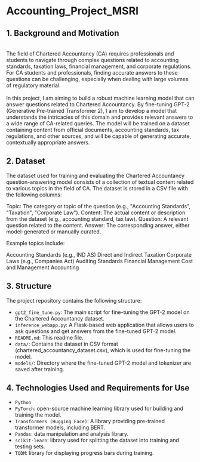 # Accounting_Project_MSRI


## 1. Background and Motivation
<br />
The field of Chartered Accountancy (CA) requires professionals and students to navigate through complex questions related to accounting standards, taxation laws, financial management, and corporate regulations. For CA students and professionals, finding accurate answers to these questions can be challenging, especially when dealing with large volumes of regulatory material.
<br />
<br />
In this project, I am aiming to build a robust machine learning model that can answer questions related to Chartered Accountancy. By fine-tuning GPT-2 (Generative Pre-trained Transformer 2), I aim to develop a model that understands the intricacies of this domain and provides relevant answers to a wide range of CA-related queries. The model will be trained on a dataset containing content from official documents, accounting standards, tax regulations, and other sources, and will be capable of generating accurate, contextually appropriate answers.
<br />

## 2. Dataset

The dataset used for training and evaluating the Chartered Accountancy question-answering model consists of a collection of textual content related to various topics in the field of CA. The dataset is stored in a CSV file with the following columns:

Topic: The category or topic of the question (e.g., "Accounting Standards", "Taxation", "Corporate Law").
Content: The actual content or description from the dataset (e.g., accounting standard, tax law).
Question: A relevant question related to the content.
Answer: The corresponding answer, either model-generated or manually curated.

Example topics include:

Accounting Standards (e.g., IND AS)
Direct and Indirect Taxation
Corporate Laws (e.g., Companies Act)
Auditing Standards
Financial Management
Cost and Management Accounting

## 3. Structure
The project repository contains the following structure:

* `gpt2_fine_tune.py`: The main script for fine-tuning the GPT-2 model on the Chartered Accountancy dataset.
* `inference_webapp.py`: A Flask-based web application that allows users to ask questions and get answers from the fine-tuned GPT-2 model.
* `README.md`: This readme file.
* `data/`: Contains the dataset in CSV format (chartered_accountancy_dataset.csv), which is used for fine-tuning the model.
* `models/`: Directory where the fine-tuned GPT-2 model and tokenizer are saved after training.


## 4. Technologies Used and Requirements for Use
* `Python`
* `PyTorch`: open-source machine learning library used for building and training the model.
* `Transformers (Hugging Face)`: A library providing pre-trained transformer models, including BERT.
* `Pandas`: data manipulation and analysis library.
* `scikit-learn`: library used for splitting the dataset into training and testing sets.
* `TQDM`: library for displaying progress bars during training.
